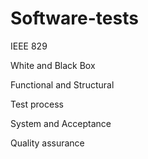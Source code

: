 # Software-tests

IEEE 829

White and Black Box

Functional and Structural

Test process

System and Acceptance

Quality assurance
